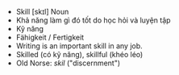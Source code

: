 - Skill [skɪl] Noun  
- Khả năng làm gì đó tốt do học hỏi và luyện tập  
- Kỹ năng  
- Fähigkeit / Fertigkeit  
- Writing is an important skill in any job.  
- Skilled (có kỹ năng), skillful (khéo léo)  
- Old Norse: *skil* ("discernment")